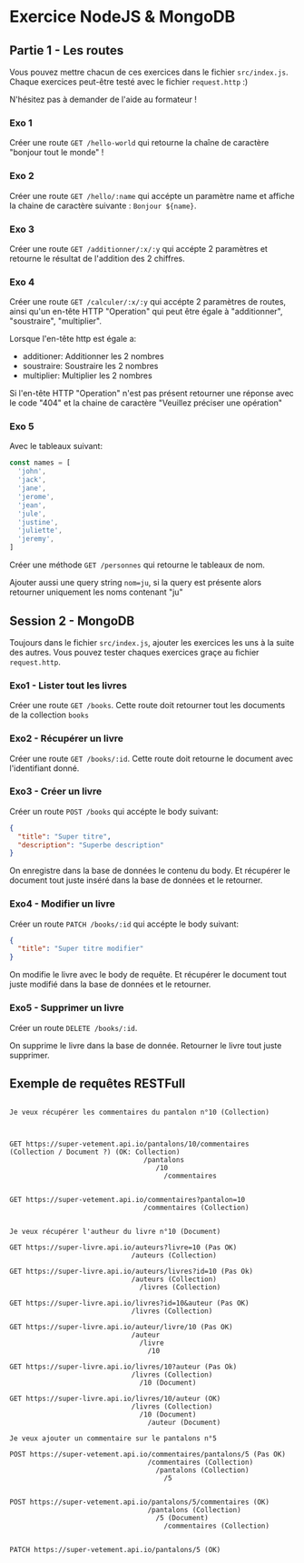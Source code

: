 # Exercice NodeJS & MongoDB

## Partie 1 - Les routes

Vous pouvez mettre chacun de ces exercices dans le fichier
`src/index.js`. Chaque exercices peut-être testé avec le fichier
`request.http` :)

N'hésitez pas à demander de l'aide au formateur !

### Exo 1

Créer une route `GET /hello-world` qui retourne la chaîne de
caractère "bonjour tout le monde" !

### Exo 2

Créer une route `GET /hello/:name` qui accépte un paramètre
name et affiche la chaine de caractère suivante :
`Bonjour ${name}`.

### Exo 3

Créer une route `GET /additionner/:x/:y` qui accépte 2 paramètres
et retourne le résultat de l'addition des 2 chiffres.

### Exo 4

Créer une route `GET /calculer/:x/:y` qui accépte 2 paramètres
de routes, ainsi qu'un en-tête HTTP "Operation" qui peut être
égale à "additionner", "soustraire", "multiplier".

Lorsque l'en-tête http est égale a:

- additioner: Additionner les 2 nombres
- soustraire: Soustraire les 2 nombres
- multiplier: Multiplier les 2 nombres

Si l'en-tête HTTP "Operation" n'est pas présent retourner une réponse
avec le code "404" et la chaine de caractère "Veuillez préciser une opération"

### Exo 5

Avec le tableaux suivant:

```js
const names = [
  'john',
  'jack',
  'jane',
  'jerome',
  'jean',
  'jule',
  'justine',
  'juliette',
  'jeremy',
]
```

Créer une méthode `GET /personnes` qui retourne le tableaux
de nom.

Ajouter aussi une query string `nom=ju`, si la query est présente alors
retourner uniquement les noms contenant "ju"

## Session 2 - MongoDB

Toujours dans le fichier `src/index.js`, ajouter les
exercices les uns à la suite des autres. Vous pouvez tester
chaques exercices graçe au fichier `request.http`.

### Exo1 - Lister tout les livres

Créer une route `GET /books`. Cette route doit retourner
tout les documents de la collection `books`

### Exo2 - Récupérer un livre

Créer une route `GET /books/:id`. Cette route doit retourne
le document avec l'identifiant donné.

### Exo3 - Créer un livre

Créer un route `POST /books` qui accépte le body suivant:

```json
{
  "title": "Super titre",
  "description": "Superbe description"
}
```

On enregistre dans la base de données le contenu du body. Et
récupérer le document tout juste inséré dans la base de données
et le retourner.

### Exo4 - Modifier un livre

Créer un route `PATCH /books/:id` qui accépte le body suivant:

```json
{
  "title": "Super titre modifier"
}
```

On modifie le livre avec le body de requête. Et
récupérer le document tout juste modifié dans la base de données
et le retourner.

### Exo5 - Supprimer un livre

Créer un route `DELETE /books/:id`.

On supprime le livre dans la base de donnée. Retourner le livre
tout juste supprimer.

## Exemple de requêtes RESTFull

```

Je veux récupérer les commentaires du pantalon n°10 (Collection)



GET https://super-vetement.api.io/pantalons/10/commentaires (Collection / Document ?) (OK: Collection)
                                 /pantalons
                                    /10
                                      /commentaires


GET https://super-vetement.api.io/commentaires?pantalon=10
                                 /commentaires (Collection)


Je veux récupérer l'autheur du livre n°10 (Document)

GET https://super-livre.api.io/auteurs?livre=10 (Pas OK)
                              /auteurs (Collection)

GET https://super-livre.api.io/auteurs/livres?id=10 (Pas Ok)
                              /auteurs (Collection)
                                /livres (Collection)

GET https://super-livre.api.io/livres?id=10&auteur (Pas OK)
                              /livres (Collection)

GET https://super-livre.api.io/auteur/livre/10 (Pas OK)
                              /auteur
                                /livre
                                  /10

GET https://super-livre.api.io/livres/10?auteur (Pas Ok)
                              /livres (Collection)
                                /10 (Document)

GET https://super-livre.api.io/livres/10/auteur (OK)
                              /livres (Collection)
                                /10 (Document)
                                  /auteur (Document)

Je veux ajouter un commentaire sur le pantalons n°5

POST https://super-vetement.api.io/commentaires/pantalons/5 (Pas OK)
                                  /commentaires (Collection)
                                    /pantalons (Collection)
                                      /5


POST https://super-vetement.api.io/pantalons/5/commentaires (OK)
                                  /pantalons (Collection)
                                    /5 (Document)
                                      /commentaires (Collection)


PATCH https://super-vetement.api.io/pantalons/5 (OK)


```
